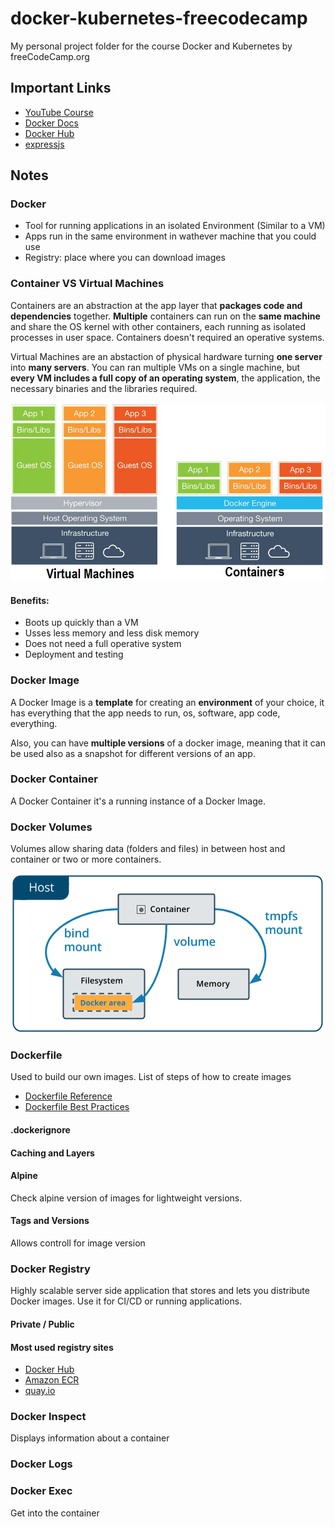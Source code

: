 # docker-kubernetes-freecodecamp
My personal project folder for the course Docker and Kubernetes by freeCodeCamp.org

## Important Links

- [YouTube Course](https://www.youtube.com/watch?v=Wf2eSG3owoA)
- [Docker Docs](https://docs.docker.com/get-started/)
- [Docker Hub](https://hub.docker.com/)
- [expressjs](https://expressjs.com/)

## Notes

### Docker

- Tool for running applications in an isolated Environment (Similar to a VM)
- Apps run in the same environment in wathever machine that you could use
- Registry: place where you can download images

### Container VS Virtual Machines

Containers are an abstraction at the app layer that **packages code and dependencies** together. **Multiple** containers can run on the **same machine** and share the OS kernel with other containers, each running as isolated processes in user space. Containers doesn't required an operative systems.

Virtual Machines are an abstaction of physical hardware turning **one server** into **many servers**. You can ran multiple VMs on a single machine, but **every VM includes a full copy of an operating system**, the application, the necessary binaries and the libraries required.

![container-vs-vms](/images/container-vs-vms.jpg)

#### Benefits:
- Boots up quickly than a VM
- Usses less memory and less disk memory
- Does not need a full operative system
- Deployment and testing 

### Docker Image

A Docker Image is a **template** for creating an **environment** of your choice, it has everything that the app needs to run, os, software, app code, everything.

Also, you can have **multiple versions** of a docker image, meaning that it can be used also as a snapshot for different versions of an app.

### Docker Container

A Docker Container it's a running instance of a Docker Image.

### Docker Volumes

Volumes allow sharing data (folders and files) in between host and container or two or more containers.

![mount-volumes](/images/mount-volumes.png)

### Dockerfile

Used to build our own images. List of steps of how to create images

- [Dockerfile Reference](https://docs.docker.com/engine/reference/builder/)
- [Dockerfile Best Practices](https://docs.docker.com/develop/develop-images/dockerfile_best-practices/)

#### .dockerignore

#### Caching and Layers

#### Alpine

Check alpine version of images for lightweight versions.

#### Tags and Versions

Allows controll for image version

### Docker Registry

Highly scalable server side application that stores and lets you distribute Docker images. Use it for CI/CD or running applications.

#### Private / Public

#### Most used registry sites
- [Docker Hub](https://hub.docker.com/)
- [Amazon ECR](https://aws.amazon.com/ecr/)
- [quay.io](https://quay.io/)

### Docker Inspect

Displays information about a container

### Docker Logs

### Docker Exec

Get into the container